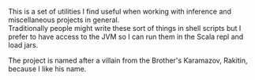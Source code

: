This is a set of utilities I find useful when working with inference and miscellaneous projects in general.  
Traditionally people might write these sort of things in shell scripts but I prefer to have access to
the JVM so I can run them in the Scala repl and load jars.

The project is named after a villain from the Brother's Karamazov, Rakitin, because I like his name.
